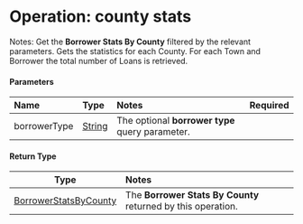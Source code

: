 
# Operation: county stats


Notes: Get the **Borrower Stats By County** filtered by the relevant parameters.
Gets the statistics for each County. For each Town and Borrower the total number of Loans is retrieved.


#### Parameters


| Name | Type | Notes | Required |
| :--- | :--- | :--- | :--- |
| borrowerType | [String](../../core-types/primitives/string.md) | The optional **borrower type** query parameter. |  |

#### Return Type


| Type | Notes |
| :---: | :--- |
| [BorrowerStatsByCounty](interface-types/county-stats/borrower-stats-by-county.md) | The **Borrower Stats By County** returned by this operation. |
